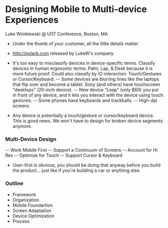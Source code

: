 Designing Mobile to Multi-device Experiences
============================================
Luke Wroblewski @ UI17 Conference, Boston, MA

- Under the thumb of your customer, all the little details matter
- http://polarb.com released by LukeW's company

- It's too easy to misclassify devices in device-specific terms. Classify devices in human ergonomic terms: Palm, Lap, & Desk because it is more future proof. Could also classify by IO interaction: Touch/Gestures or Cursor/Keyboard.
-- Some devices are blurring lines like the laptops that flip over and become a tablet. Sony (and others) have touchscreen "desktops" (20-inch device).
-- New device "Leap" (only $60) you put in front of any device, and it lets you interact with the device using touch gestures.
-- Some phones have keyboards and trackballs.
-- High-dpi screens

- Any device is potentially a touch/gesture or cursor/keyboard device. This is good news. We won't have to design for broken device segments anymore.

### Multi-Device Design
-- Work Mobile First
-- Support a Continuum of Screens
-- Account for Hi Res
-- Optimize for Touch
-- Support Cursor & Keyboard

- User-first is obvious, you should be doing that anyway before you build the product… just like if you're building a car or anything else.

### Outline

- Framework
- Organization
- Mobile Foundartion
- Screen Adaptation
- Device Optimization
- Process
